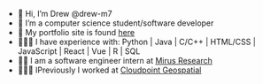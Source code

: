 
- 👋 Hi, I’m Drew @drew-m7
- 🌱 I’m a computer science student/software developer
- 🥸 My portfolio site is found <a href="https://drew-m7.github.io/">here</a>
- 👨🏼‍💻 I have experience with: Python | Java | C/C++ | HTML/CSS | JavaScript | React | Vue | R | SQL
- 🥷🏻 I am a software engineer intern at <a href="https://mirus.io/">Mirus Research</a>
- 👨🏼‍💻 IPreviously I worked at <a href="https://www.cloudpointgeo.com/">Cloudpoint Geospatial</a>

<!---
drew-m7/drew-m7 is a ✨ special ✨ repository because its `README.md` (this file) appears on your GitHub profile.
You can click the Preview link to take a look at your changes.
--->
